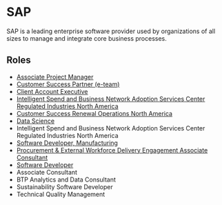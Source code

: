 # SAP

SAP is a leading enterprise software provider used by organizations of all sizes to manage and integrate core business processes.

## Roles

- [Associate Project Manager](../roles/2023_01_SAP_ASSOCIATE_PROJECT_MANAGER.md)
- [Customer Success Partner (e-team)](../roles/2023_01_SAP_CUSTOMER_SUCCESS_PARTNER_E_TEAM.MD)
- [Client Account Executive](../roles/2023_01_SAP_CLIENT_ACCOUNT_EXECUTIVE.md)
- [Intelligent Spend and Business Network Adoption Services Center Regulated Industries North America](../roles/2023_01_SAP_INTELLIGENT_SPEND_AND_BUSINESS_NETWORK_ADOPTION_SERVICES_CENTER_REGULATED_INDUSTRIES_NORTH_AMERICA.md)
- [Customer Success Renewal Operations North America](../roles/2023_01_SAP_CUSTOMER_SUCCESS_RENEWAL_OPERATIONS_NORTH_AMERICA.md)
- [Data Science](../roles/2023_01_SAP_DATA_SCIENCE.md)
- Intelligent Spend and Business Network Adoption Services Center Regulated Industries North America
- [Software Developer, Manufacturing](../roles/2023_01_SAP_SOFTWARE_DEVELOPER_MANUFACTURING.md)
- [Procurement & External Workforce Delivery Engagement Associate Consultant](../roles/2023_01_SAP_PROCUREMENT_EXPTERNAL_WORKFORCE_DELIVERY_ENGAGEMENT_ASSOCIATE_CONSULTANT.md)
- [Software Developer](../roles/2023_01_SAP_SOFTWARE_DEVELOPER.md)
- Associate Consultant
- BTP Analytics and Data Consultant
- Sustainability Software Developer
- Technical Quality Management
